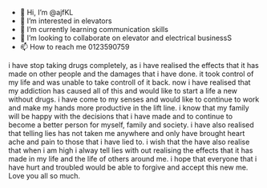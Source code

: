 - 👋 Hi, I’m @ajfKL
- 👀 I’m interested in elevators
- 🌱 I’m currently learning communication skills
- 💞️ I’m looking to collaborate on elevator and electrical businessS
- 📫 How to reach me 0123590759

i have stop taking drugs completely, as i have realised the effects that it has made on other people and the damages that i have done. it took control of my life and was unable to take controll of it back. now i have realised that my addiction has caused all of this and would like to start a life a new without drugs. i have come to my senses and would like to continue to work and make my hands more productive in the lift line. i know that my family will be happy with the decisions that i have made and to continue to become a better person for myself, family and society. i have also realised that telling lies has not taken me anywhere and only have brought heart ache and pain to those that i have lied to. i wish that the have also realise that when i am high i alway tell lies with out realising the effects that it has made in my life and the life of others around me. i hope that everyone that i have hurt and troubled would be able to forgive and accept this new me. Love you all so much.

<!---
ajfKL/ajfKL is a ✨ special ✨ repository because its `README.md` (this file) appears on your GitHub profile.
You can click the Preview link to take a look at your changes.
--->
